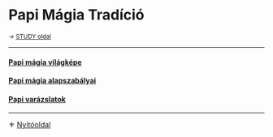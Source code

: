 # Papi Mágia Tradíció

<sub>→ [STUDY oldal](https://github.com/kaktusztea/km100/wiki/STUDY.magiatradicio.papimagia) </sub>

---
#### [Papi mágia világképe](101_papi.magia.vilagkep.md)

#### [Papi mágia alapszabályai](102_papi.magia.alapszabalyok.md)

#### [Papi varázslatok](103_papi.varazslatok.md)

---

⚜️ [Nyitóoldal](start.md#10-papi-m%C3%A1gia-10-)
